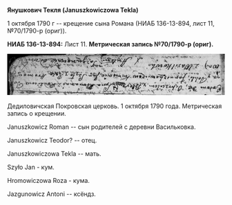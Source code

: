 **Янушкович Текля (Januszkowiczowa Tekla)**

1 октября 1790 г -- крещение сына Романа (НИАБ 136-13-894, лист 11,
№70/1790-р (ориг)).

**НИАБ 136-13-894:** Лист 11. **Метрическая запись №70/1790-р (ориг).**

![](./media/0360ab5b1658b0094e163a32ccaf0c1f9af3c83c.png)

Дедиловичская Покровская церковь. 1 октября 1790 года. Метрическая
запись о крещении.

Januszkowicz Roman -- сын родителей с деревни Васильковка.

Januszkowicz Teodor? -- отец.

Januszkowiczowa Tekla -- мать.

Szyło Jan - кум.

Hromowiczowa Roza - кума.

Jazgunowicz Antoni -- ксёндз.
